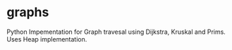 # graphs

Python Impementation for Graph travesal using Dijkstra, Kruskal and Prims.
Uses Heap implementation.
